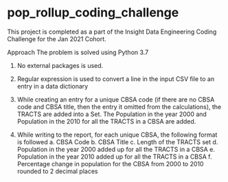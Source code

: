 # pop_rollup_coding_challenge
This project is completed as a part of the Insight Data Engineering Coding Challenge for the Jan 2021 Cohort.

Approach 
The problem is solved using Python 3.7

1. No external packages is used.

2. Regular expression is used to convert a line in the input CSV file to an entry in a data dictionary

3. While creating an entry for a unique CBSA code (if there are no CBSA code and CBSA title, then the entry it omitted from the calculations), 
the TRACTS are added into a Set. The Population in the year 2000 and Population in the 2010 for all the TRACTS in a CBSA are added.

4. While writing to the report, for each unique CBSA, the following format is followed
a. CBSA Code
b. CBSA Title
c. Length of the TRACTS set
d. Population in the year 2000 added up for all the TRACTS in a CBSA
e. Population in the year 2010 added up for all the TRACTS in a CBSA
f. Percentage change in population for the CBSA from 2000 to 2010 rounded to 2 decimal places

